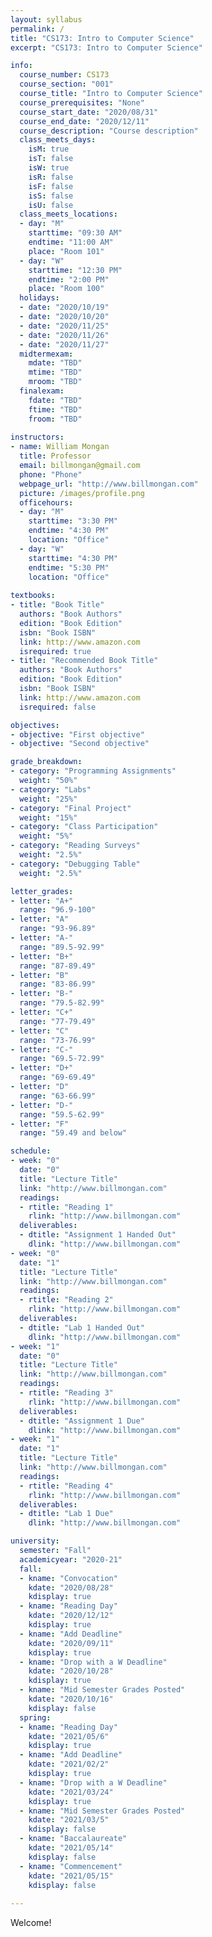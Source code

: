 ```yaml
---
layout: syllabus
permalink: /
title: "CS173: Intro to Computer Science"
excerpt: "CS173: Intro to Computer Science"

info:
  course_number: CS173
  course_section: "001"
  course_title: "Intro to Computer Science"
  course_prerequisites: "None"
  course_start_date: "2020/08/31"
  course_end_date: "2020/12/11"
  course_description: "Course description"
  class_meets_days:
    isM: true
    isT: false
    isW: true
    isR: false
    isF: false 
    isS: false
    isU: false
  class_meets_locations:
  - day: "M"
    starttime: "09:30 AM"
    endtime: "11:00 AM"
    place: "Room 101"
  - day: "W"
    starttime: "12:30 PM"
    endtime: "2:00 PM"
    place: "Room 100"
  holidays:
  - date: "2020/10/19"
  - date: "2020/10/20"
  - date: "2020/11/25"
  - date: "2020/11/26"
  - date: "2020/11/27"
  midtermexam: 
    mdate: "TBD"
    mtime: "TBD"
    mroom: "TBD"
  finalexam: 
    fdate: "TBD"
    ftime: "TBD"
    froom: "TBD"
  
instructors:
- name: William Mongan
  title: Professor
  email: billmongan@gmail.com
  phone: "Phone"
  webpage_url: "http://www.billmongan.com"
  picture: /images/profile.png
  officehours:
  - day: "M"
    starttime: "3:30 PM"
    endtime: "4:30 PM"
    location: "Office"
  - day: "W"
    starttime: "4:30 PM"
    endtime: "5:30 PM"
    location: "Office"
  
textbooks:
- title: "Book Title"
  authors: "Book Authors"
  edition: "Book Edition"
  isbn: "Book ISBN"
  link: http://www.amazon.com
  isrequired: true  
- title: "Recommended Book Title"
  authors: "Book Authors"
  edition: "Book Edition"
  isbn: "Book ISBN"
  link: http://www.amazon.com
  isrequired: false    

objectives:
- objective: "First objective"
- objective: "Second objective"

grade_breakdown:
- category: "Programming Assignments"
  weight: "50%"
- category: "Labs"
  weight: "25%"
- category: "Final Project"
  weight: "15%"
- category: "Class Participation"
  weight: "5%"
- category: "Reading Surveys"
  weight: "2.5%"
- category: "Debugging Table"
  weight: "2.5%"

letter_grades:
- letter: "A+"
  range: "96.9-100"
- letter: "A"
  range: "93-96.89"
- letter: "A-"
  range: "89.5-92.99"
- letter: "B+"
  range: "87-89.49"
- letter: "B"
  range: "83-86.99"
- letter: "B-"
  range: "79.5-82.99"
- letter: "C+"
  range: "77-79.49"
- letter: "C"
  range: "73-76.99"
- letter: "C-"
  range: "69.5-72.99"
- letter: "D+"
  range: "69-69.49"
- letter: "D"
  range: "63-66.99"
- letter: "D-"
  range: "59.5-62.99"
- letter: "F"
  range: "59.49 and below" 

schedule:
- week: "0"
  date: "0"
  title: "Lecture Title"
  link: "http://www.billmongan.com"
  readings:
  - rtitle: "Reading 1"
    rlink: "http://www.billmongan.com"
  deliverables:
  - dtitle: "Assignment 1 Handed Out"
    dlink: "http://www.billmongan.com"
- week: "0"
  date: "1"
  title: "Lecture Title"
  link: "http://www.billmongan.com"
  readings:
  - rtitle: "Reading 2"
    rlink: "http://www.billmongan.com"
  deliverables:
  - dtitle: "Lab 1 Handed Out"
    dlink: "http://www.billmongan.com" 
- week: "1"
  date: "0"
  title: "Lecture Title"
  link: "http://www.billmongan.com"
  readings:
  - rtitle: "Reading 3"
    rlink: "http://www.billmongan.com"
  deliverables:
  - dtitle: "Assignment 1 Due"
    dlink: "http://www.billmongan.com"
- week: "1"
  date: "1"
  title: "Lecture Title"
  link: "http://www.billmongan.com"
  readings:
  - rtitle: "Reading 4"
    rlink: "http://www.billmongan.com"
  deliverables:
  - dtitle: "Lab 1 Due"
    dlink: "http://www.billmongan.com" 

university:
  semester: "Fall"
  academicyear: "2020-21"
  fall:
  - kname: "Convocation"
    kdate: "2020/08/28"
    kdisplay: true
  - kname: "Reading Day"
    kdate: "2020/12/12"
    kdisplay: true
  - kname: "Add Deadline"
    kdate: "2020/09/11"
    kdisplay: true
  - kname: "Drop with a W Deadline"
    kdate: "2020/10/28"
    kdisplay: true  
  - kname: "Mid Semester Grades Posted"
    kdate: "2020/10/16"
    kdisplay: false
  spring:
  - kname: "Reading Day"
    kdate: "2021/05/6"
    kdisplay: true
  - kname: "Add Deadline"
    kdate: "2021/02/2"
    kdisplay: true
  - kname: "Drop with a W Deadline"
    kdate: "2021/03/24"
    kdisplay: true
  - kname: "Mid Semester Grades Posted"
    kdate: "2021/03/5"
    kdisplay: false
  - kname: "Baccalaureate"
    kdate: "2021/05/14"
    kdisplay: false
  - kname: "Commencement"
    kdate: "2021/05/15"
    kdisplay: false
    
---
```


Welcome!